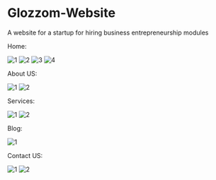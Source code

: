 # Glozzom-Website
A website for a startup for hiring business entrepreneurship modules

Home:

![1](https://github.com/itsahmedmohamedamin/Glozzom-Website/assets/50253297/4cedfba7-729c-4277-8f65-6294f238cb5a)
![2](https://github.com/itsahmedmohamedamin/Glozzom-Website/assets/50253297/d8316853-7fed-4c34-bce7-700ef577c852)
![3](https://github.com/itsahmedmohamedamin/Glozzom-Website/assets/50253297/eaaada9d-65cb-4606-b988-65de64031ac4)
![4](https://github.com/itsahmedmohamedamin/Glozzom-Website/assets/50253297/d012dcd9-9265-47f1-8fb1-657f67737509)

About US:

![1](https://github.com/itsahmedmohamedamin/Glozzom-Website/assets/50253297/f4a9bab7-fb8e-4ae8-a05c-ec919f652544)
![2](https://github.com/itsahmedmohamedamin/Glozzom-Website/assets/50253297/2fa286ed-08e3-4455-ba8e-727678481d1a)

Services:

![1](https://github.com/itsahmedmohamedamin/Glozzom-Website/assets/50253297/785ef292-fd3d-4b87-b897-f69ce8796a8e)
![2](https://github.com/itsahmedmohamedamin/Glozzom-Website/assets/50253297/4b61886e-9740-4fe5-913d-3b04989f28e1)

Blog:

![1](https://github.com/itsahmedmohamedamin/Glozzom-Website/assets/50253297/809a1b59-1c6d-4720-b5b2-6bc6c5164dfd)

Contact US:

![1](https://github.com/itsahmedmohamedamin/Glozzom-Website/assets/50253297/16f34fe3-d798-43d2-94c3-470ccec82ae2)
![2](https://github.com/itsahmedmohamedamin/Glozzom-Website/assets/50253297/20bfedc3-8554-4a84-be0e-4c982a9ff847)
